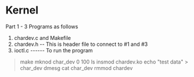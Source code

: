 # Kernel
Part 1 - 3 Programs as follows
1. chardev.c and Makefile 
2. chardev.h -- This is header file to connect to #1 and #3
3. ioctl.c
------ To run the program 
> make 
> mknod char_dev 0 100 
> ls 
> insmod chardev.ko
> echo "test data" > char_dev
> dmesg
> cat char_dev
> rmmod chardev


